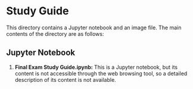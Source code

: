 # Study Guide

This directory contains a Jupyter notebook and an image file. The main contents of the directory are as follows:

## Jupyter Notebook

1. **Final Exam Study Guide.ipynb:** This is a Jupyter notebook, but its content is not accessible through the web browsing tool, so a detailed description of its content is not available.
